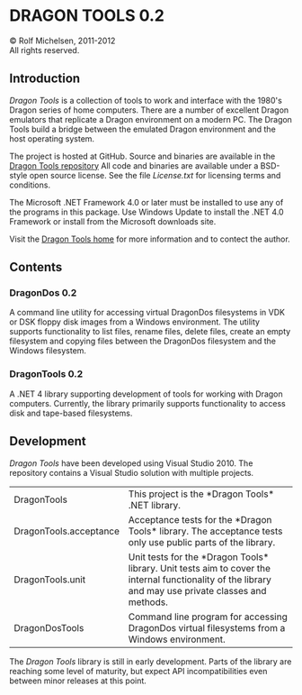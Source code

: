 DRAGON TOOLS 0.2
================

&copy; Rolf Michelsen, 2011-2012  
All rights reserved.



Introduction
------------

*Dragon Tools* is a collection of tools to work and interface with the 1980's Dragon series of home computers.  There are a number
of excellent Dragon emulators that replicate a Dragon environment on a modern PC.  The Dragon Tools build a bridge between the
emulated Dragon environment and the host operating system.

The project is hosted at GitHub.  Source and binaries are available in the [Dragon Tools repository](http://github.com/rolfmichelsen/dragontools)
All code and binaries are available under a BSD-style open source license.  See the file *License.txt* for licensing terms and conditions.

The Microsoft .NET Framework 4.0 or later must be installed to use any of the programs in this package.  Use Windows Update to install the .NET 4.0
Framework or install from the Microsoft downloads site.

Visit the [Dragon Tools home](http://www.rolfmichelsen.com/dragontools/) for more information and to contect the author.



Contents
--------

### DragonDos 0.2

A command line utility for accessing virtual DragonDos filesystems in VDK or DSK floppy disk images from a Windows environment.  The
utility supports functionality to list files, rename files, delete files, create an empty filesystem and copying files between the
DragonDos filesystem and the Windows filesystem.


### DragonTools 0.2

A .NET 4 library supporting development of tools for working with Dragon computers.  Currently, the library primarily supports
functionality to access disk and tape-based filesystems.



Development
-----------

*Dragon Tools* have been developed using Visual Studio 2010.  The repository contains a Visual Studio solution with multiple projects.

<table>
<tr>
    <td>DragonTools</td>
    <td>This project is the *Dragon Tools* .NET library.</td>
</tr>
<tr>
    <td>DragonTools.acceptance</td>
    <td>Acceptance tests for the *Dragon Tools* library.  The acceptance tests only use public parts of the library.</td>
</tr>
<tr>
    <td>DragonTools.unit</td>
    <td>Unit tests for the *Dragon Tools* library.  Unit tests aim to cover the internal functionality of the library and may use
    private classes and methods.</td>
</tr>
<tr>
    <td>DragonDosTools</td>
    <td>Command line program for accessing DragonDos virtual filesystems from a Windows environment.</td>
</tr>
</table>

The *Dragon Tools* library is still in early development.  Parts of the library are reaching some level of maturity, but expect API 
incompatibilities even between minor releases at this point.




